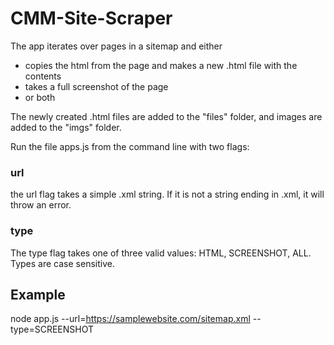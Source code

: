 # CMM-Site-Scraper

The app iterates over pages in a sitemap and either
- copies the html from the page and makes a new .html file with the contents
- takes a full screenshot of the page
- or both

The newly created .html files are added to the "files" folder, and images are added to the "imgs" folder.

Run the file apps.js from the command line with two flags:

### url

the url flag takes a simple .xml string. If it is not a string ending in .xml, it will throw an error.

### type

The type flag takes one of three valid values: HTML, SCREENSHOT, ALL. Types are case sensitive.

## Example

node app.js --url=https://samplewebsite.com/sitemap.xml --type=SCREENSHOT
